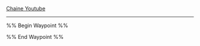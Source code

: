 [Chaine Youtube](https://www.youtube.com/@GameDevAlliance)


----

%% Begin Waypoint %%


%% End Waypoint %%